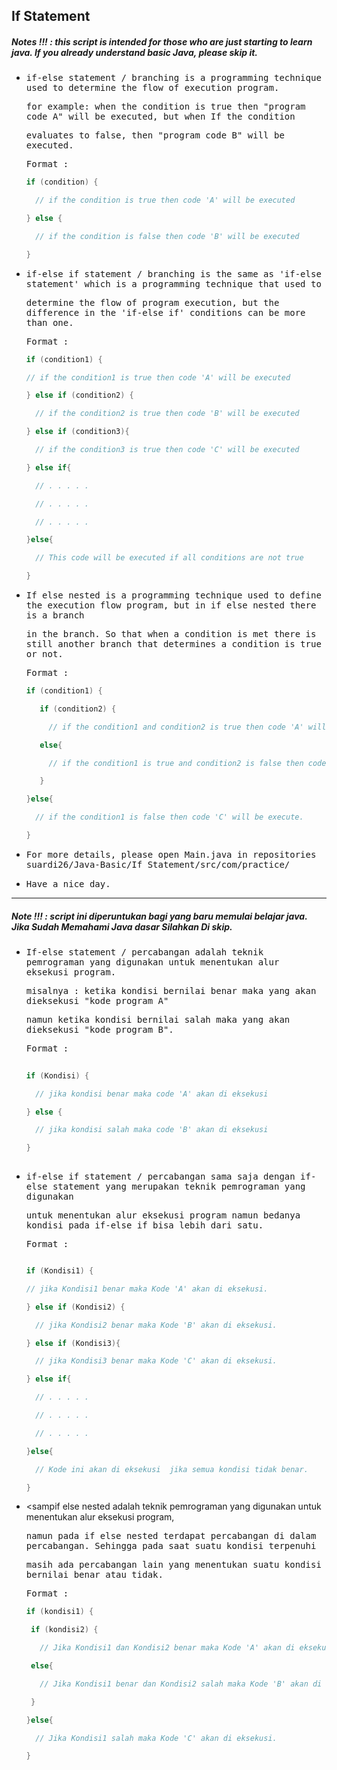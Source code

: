 ## If Statement
##### Notes !!! : this script is intended for those who are just starting to learn java. If you already understand basic Java, please skip it.

- <samp>if-else statement / branching is a programming technique used to determine the flow of execution program.</samp> 
 
  <samp>for example: when the condition is true then "program code A"  will be executed, but when If the condition</samp>
  
  <samp>evaluates to false, then "program code B" will be executed.</samp>

  <samp>Format :</samp> 
  
  ```java
  if (condition) {

    // if the condition is true then code 'A' will be executed

  } else {

    // if the condition is false then code 'B' will be executed

  }
  ```
- <samp>if-else if statement / branching is the same as 'if-else statement' which is a programming technique that used to </samp>  

  <samp>determine the flow of program execution, but the difference in the 'if-else if' conditions can be more than one.</samp>
  
  <samp>Format :</samp>
  
   ```java
   if (condition1) {

   // if the condition1 is true then code 'A' will be executed

   } else if (condition2) {

     // if the condition2 is true then code 'B' will be executed

   } else if (condition3){

     // if the condition3 is true then code 'C' will be executed

   } else if{

     // . . . . .

     // . . . . .

     // . . . . .

   }else{

     // This code will be executed if all conditions are not true

   }
   ```
  
 - <samp>If else nested is a programming technique used to define the execution flow program, but in if else nested there is a branch</samp> 

   <samp>in the branch. So that when a condition is met there is still another branch that determines a condition is true or not.</samp>

   <samp>Format :</samp>
   
   ```java
   if (condition1) {

      if (condition2) {

        // if the condition1 and condition2 is true then code 'A' will be executed

      else{

        // if the condition1 is true and condition2 is false then code 'B' will be execute 

      }

   }else{

     // if the condition1 is false then code 'C' will be execute.

   }

   ```
  
- <samp>For more details, please open Main.java in repositories suardi26/Java-Basic/If Statement/src/com/practice/</samp>

- <samp>Have a nice day.</samp>

---

##### Note !!! : script ini diperuntukan bagi yang baru memulai belajar java. Jika Sudah Memahami Java dasar Silahkan Di skip.

- <samp>If-else statement / percabangan adalah teknik pemrograman yang digunakan untuk menentukan alur eksekusi program.</samp> 
 
  <samp>misalnya : ketika kondisi bernilai benar maka yang akan dieksekusi "kode program A"</samp>
  
  <samp>namun ketika kondisi bernilai salah maka yang akan dieksekusi "kode program B".</samp>

  <samp>Format :</samp>
  ```java
 
  if (Kondisi) {

    // jika kondisi benar maka code 'A' akan di eksekusi

  } else {

    // jika kondisi salah maka code 'B' akan di eksekusi

  }
 
  ```
- <samp>if-else if statement / percabangan sama saja dengan if-else statement yang merupakan teknik pemrograman yang digunakan</samp>  

  <samp>untuk menentukan alur eksekusi program namun bedanya kondisi pada if-else if bisa lebih dari satu.</samp>
  
  <samp>Format :</samp>
  
  ```java
  
  if (Kondisi1) {

  // jika Kondisi1 benar maka Kode 'A' akan di eksekusi.

  } else if (Kondisi2) {

    // jika Kondisi2 benar maka Kode 'B' akan di eksekusi.

  } else if (Kondisi3){

    // jika Kondisi3 benar maka Kode 'C' akan di eksekusi.

  } else if{

    // . . . . .

    // . . . . .

    // . . . . .

  }else{

    // Kode ini akan di eksekusi  jika semua kondisi tidak benar.

  }
  
  ```

- <sampif else nested adalah teknik pemrograman yang digunakan untuk menentukan alur eksekusi program, </samp> 

  <samp>namun pada if else nested terdapat percabangan di dalam percabangan. Sehingga pada saat suatu kondisi terpenuhi</samp>
  
  <samp>masih ada percabangan lain yang menentukan suatu kondisi bernilai benar atau tidak.</samp>

  <samp>Format :</samp>
  
  ```java
  if (kondisi1) {

   if (kondisi2) {

     // Jika Kondisi1 dan Kondisi2 benar maka Kode 'A' akan di eksekusi.

   else{

     // Jika Kondisi1 benar dan Kondisi2 salah maka Kode 'B' akan di eksekusi.

   }

  }else{

    // Jika Kondisi1 salah maka Kode 'C' akan di eksekusi.

  }
  
  ```
